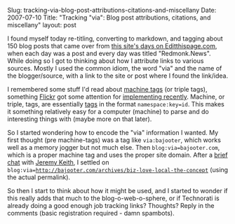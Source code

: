 Slug: tracking-via-blog-post-attributions-citations-and-miscellany
Date: 2007-07-10
Title: "Tracking &quot;via&quot;: Blog post attributions, citations, and miscellany"
layout: post

I found myself today re-titling, converting to markdown, and tagging about 150 blog posts that came over from [this site&#39;s days on Editthispage.com](http://web.archive.org/web/*/http://redmonk.editthispage.com), when each day was a post and every day was titled &quot;Redmonk.News&quot;. While doing so I got to thinking about how I attribute links to various sources. Mostly I used the common idiom, the word &quot;via&quot; and the name of the blogger/source, with a link to the site or post where I found the link/idea.

I remembered some stuff I&#39;d read about [machine tags](http://machinetags.org) (or triple tags), something [Flickr](http://flickr.com) got some attention for [implementing recently](http://www.flickr.com/groups/api/discuss/72157594497877875/). Machine, or triple, tags, are essentially [tags](http://technorati.com/tags/) in the format <code>namespace:key=id</code>. This makes it something relatively easy for a computer (machine) to parse and do interesting things with (maybe more on that later).

So I started wondering how to encode the &quot;via&quot; information I wanted. My first thought (pre machine-tags) was a tag like <code>via:bajooter</code>, which works well as a memory jogger but not much else. Then <code>blog:via=bajooter.com</code>, which is a proper machine tag and uses the proper site domain. After a [brief chat](http://echoloquation.com/post/5330411) with [Jeremy Keith](http://adactio.com/journal), I settled on <code>blog:via=http://bajooter.com/archives/biz-love-local-the-concept</code> (using the actual permalink).

So then I start to think about how it might be used, and I started to wonder if this really adds that much to the blog-o-web-o-sphere, or if Technorati is already doing a good enough job tracking links? Thoughts? Reply in the comments (basic registration required - damn spambots).
